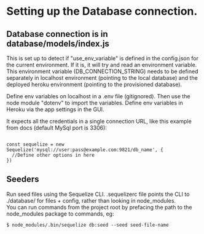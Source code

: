 # Setting up the Database connection.

## Database connection is in database/models/index.js
This is set up to detect if "use_env_variable" is defined in the config.json for the current environment. If it is, it will try and read an environment variable. This environment variable (DB_CONNECTION_STRING) needs to be defined separately in localhost environment (pointing to the local database) and the deployed heroku environment (pointing to the provisioned database).

Define env variables on localhost in a .env file (gitignored). Then use the node module "dotenv" to import the variables.
Define env variables in Heroku via the app settings in the GUI.

It expects all the credentials in a single connection URL, like this example from docs (default MySql port is 3306):

```

const sequelize = new Sequelize('mysql://user:pass@example.com:9821/db_name', {
  //Define other options in here
})

```

## Seeders
Run seed files using the Sequelize CLI.
.sequelizerc file points the CLI to ./database/ for files + config, rather than looking in node_modules.  
You can run commands from the project root by prefacing the path to the node_modules package to commands, eg:

```
$ node_modules/.bin/sequelize db:seed --seed seed-file-name

```
